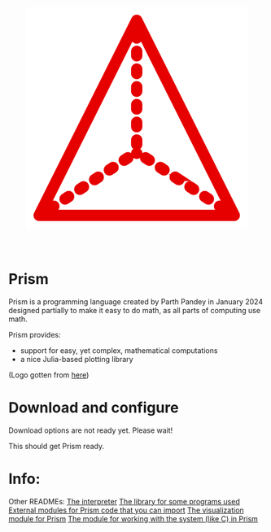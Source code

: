 <h1 align = "center">
<img id = "logo" src = "logo.svg">
</h1><br>

# Prism
Prism is a programming language created by Parth Pandey in January 2024 designed partially to make it easy to do math, as all parts of computing use math.

Prism provides:
- support for easy, yet complex, mathematical computations
- a nice Julia-based plotting library

(Logo gotten from [here](https://www.svgrepo.com/svg/382617/3d-shape-3d-triangle-shape-geometric-prism-pyramid-shape))

# Download and configure
Download options are not ready yet. Please wait!

This should get Prism ready.

# Info:
Other READMEs: 
[The interpreter](https://github.com/parth-pandey2030/prism/blob/main/interpreter/README.md)
[The library for some programs used](https://github.com/parth-pandey2030/prism/blob/main/lib/README.md)
[External modules for Prism code that you can import](https://github.com/parth-pandey2030/prism/blob/main/modules/README.md)
[The visualization module for Prism](https://github.com/parth-pandey2030/prism/blob/main/modules/golden/README.md)
[The module for working with the system (like C) in Prism](https://github.com/parth-pandey2030/prism/blob/main/modules/system/README.md)





